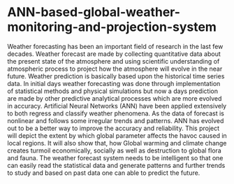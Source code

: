 # ANN-based-global-weather-monitoring-and-projection-system
Weather forecasting has been an important field of research in the last few decades. Weather forecast are made by collecting quantitative data about the present state of the atmosphere and using scientific understanding of atmospheric process to project how the atmosphere will evolve in the near future. Weather prediction is basically based upon the historical time series data. In initial days weather forecasting was done through implementation of statistical methods and physical simulations but now a days prediction are made by other predictive analytical processes which are more evolved in accuracy. Artificial Neural Networks (ANN) have been applied extensively to both regress and classify weather phenomena. As the data of forecast is nonlinear and follows some irregular trends and patterns. ANN has evolved out to be a better way to improve the accuracy and reliability. This project will depict the extent by which global parameter affects the havoc caused in local regions. It will also show that, how Global warming and climate change creates turmoil economically, socially as well as destruction to global flora and fauna. The weather forecast system needs to be intelligent so that one can easily read the statistical data and generate patterns and further trends to study and based on past data one can able to predict the future.
